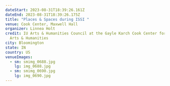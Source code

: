 ```yaml
---
dateStart: 2023-08-31T18:39:26.161Z
dateEnd: 2023-08-31T18:39:26.175Z
title: "Places & Spaces during ISSI "
venue: Cook Center, Maxwell Hall
organizer: Linnea Holt
credit: IU Arts & Humanities Council at the Gayle Karch Cook Center for Public
  Arts & Humanities
city: Bloomington
state: IN
country: US
venueImages:
  - sm: smimg_0688.jpg
    lg: img_0688.jpg
  - sm: smimg_0690.jpg
    lg: img_0690.jpg
---
```

